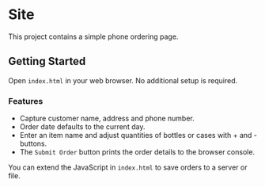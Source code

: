 # Site

This project contains a simple phone ordering page.

## Getting Started

Open `index.html` in your web browser. No additional setup is required.

### Features

- Capture customer name, address and phone number.
- Order date defaults to the current day.
- Enter an item name and adjust quantities of bottles or cases with + and - buttons.
- The `Submit Order` button prints the order details to the browser console.

You can extend the JavaScript in `index.html` to save orders to a server or file.
